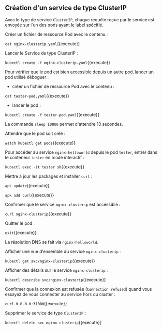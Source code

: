 ## Création d'un service de type ClusterIP

Avec le type de service `ClusterIP`, chaque requête reçue par le service est envoyée sur l'un des pods ayant le label spécifié.

Créer un fichier de ressource Pod avec le contenu :

`cat nginx-clusterip.yaml`{{execute}}

Lancer le Service de type ClusterIP :

`kubectl create -f nginx-clusterip.yaml`{{execute}}

Pour vérifier que le pod est bien accessible depuis un autre pod, lancer un pod utilisé déboguer :
- créer un fichier de ressource Pod avec le contenu :

`cat tester-pod.yaml`{{execute}}

- lancer le pod :

`kubectl create -f tester-pod.yaml`{{execute}}

La commande `sleep 10000` permet d'attendre 10 secondes.

Attendre que le pod soit créé :

`watch kubectl get pods`{{execute}}

Pour accéder au service `nginx-helloworld` depuis le pod `tester`, entrer dans le conteneur `tester` en mode interactif :

`kubectl exec -it tester sh`{{execute}}

Mettre à jour les packages et installer `curl` :

`apk update`{{execute}}

`apk add curl`{{execute}}

Confirmer que le service `nginx-clusterip` est accessible :

`curl nginx-clusterip`{{execute}}

Quitter le pod :

`exit`{{execute}}

La résolution DNS se fait via `nginx-helloworld`.

Afficher une vue d'ensemble du service `nginx-clusterip` :

`kubectl get svc/nginx-clusterip`{{execute}}

Afficher des détails sur le service `nginx-clusterip` :

`kubectl describe svc/nginx-clusterip`{{execute}}

Confirmer que la connexion est refusée (`Connection refused`) quand vous essayez de vous connecter au service hors du cluster :

`curl 0.0.0.0:31000`{{execute}}

Supprimer le service de type `ClusterIP` :

`kubectl delete svc nginx-clusterip`{{execute}}
